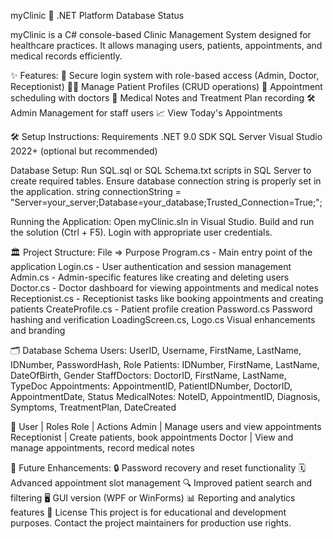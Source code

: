 myClinic 🏥
.NET Platform Database Status

myClinic is a C# console-based Clinic Management System designed for healthcare practices. It allows managing users, patients, appointments, and medical records efficiently.

✨ Features:
🔐 Secure login system with role-based access (Admin, Doctor, Receptionist)
👨‍⚕️ Manage Patient Profiles (CRUD operations)
📅 Appointment scheduling with doctors
📝 Medical Notes and Treatment Plan recording
🛠️ Admin Management for staff users
📈 View Today's Appointments

🛠️ Setup Instructions:
Requirements
.NET 9.0 SDK
SQL Server
Visual Studio 2022+ (optional but recommended)

Database Setup:
Run SQL.sql or SQL Schema.txt scripts in SQL Server to create required tables.
Ensure database connection string is properly set in the application.
string connectionString = "Server=your_server;Database=your_database;Trusted_Connection=True;";

Running the Application:
Open myClinic.sln in Visual Studio.
Build and run the solution (Ctrl + F5).
Login with appropriate user credentials.

🏛️ Project Structure:
File => Purpose
Program.cs - Main entry point of the application
Login.cs - User authentication and session management
Admin.cs - Admin-specific features like creating and deleting users
Doctor.cs - Doctor dashboard for viewing appointments and medical notes
Receptionist.cs - Receptionist tasks like booking appointments and creating patients
CreateProfile.cs - Patient profile creation
Password.cs	Password hashing and verification
LoadingScreen.cs, Logo.cs	Visual enhancements and branding

🗂️ Database Schema
Users: UserID, Username, FirstName, LastName, IDNumber, PasswordHash, Role
Patients: IDNumber, FirstName, LastName, DateOfBirth, Gender
StaffDoctors: DoctorID, FirstName, LastName, TypeDoc
Appointments: AppointmentID, PatientIDNumber, DoctorID, AppointmentDate, Status
MedicalNotes: NoteID, AppointmentID, Diagnosis, Symptoms, TreatmentPlan, DateCreated

👤 User | Roles
Role |	Actions
Admin |	Manage users and view appointments
Receptionist | Create patients, book appointments
Doctor | View and manage appointments, record medical notes

🚀 Future Enhancements:
🔒 Password recovery and reset functionality
🗓️ Advanced appointment slot management
🔍 Improved patient search and filtering
🖥️ GUI version (WPF or WinForms)
📊 Reporting and analytics features
📜 License
This project is for educational and development purposes. Contact the project maintainers for production use rights.
